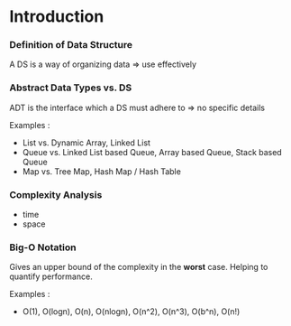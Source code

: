 # Introduction

### Definition of Data Structure
A DS is a way of organizing data => use effectively

### Abstract Data Types vs. DS
ADT is the interface which a DS must adhere to => no specific details

Examples :
- List vs. Dynamic Array, Linked List
- Queue vs. Linked List based Queue, Array based Queue, Stack based Queue
- Map vs. Tree Map, Hash Map / Hash Table

### Complexity Analysis
- time
- space

### Big-O Notation
Gives an upper bound of the complexity in the <b>worst</b> case. Helping to quantify performance.

Examples :
- O(1), O(logn), O(n), O(nlogn), O(n^2), O(n^3), O(b^n), O(n!)
